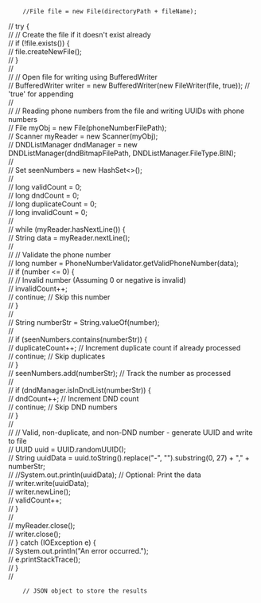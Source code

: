   
        //File file = new File(directoryPath + fileName);  
  
//        try {  
//            // Create the file if it doesn't exist already  
//            if (!file.exists()) {  
//                file.createNewFile();  
//            }  
//  
//            // Open file for writing using BufferedWriter  
//            BufferedWriter writer = new BufferedWriter(new FileWriter(file, true));  // 'true' for appending  
//  
//            // Reading phone numbers from the file and writing UUIDs with phone numbers  
//            File myObj = new File(phoneNumberFilePath);  
//            Scanner myReader = new Scanner(myObj);  
//            DNDListManager dndManager = new DNDListManager(dndBitmapFilePath, DNDListManager.FileType.BIN);  
//  
//            Set<String> seenNumbers = new HashSet<>();  
//  
//            long validCount = 0;  
//            long dndCount = 0;  
//            long duplicateCount = 0;  
//            long invalidCount = 0;  
//  
//            while (myReader.hasNextLine()) {  
//                String data = myReader.nextLine();  
//  
//                // Validate the phone number  
//                long number = PhoneNumberValidator.getValidPhoneNumber(data);  
//                if (number <= 0) {  
//                    // Invalid number (Assuming 0 or negative is invalid)  
//                    invalidCount++;  
//                    continue;  // Skip this number  
//                }  
//  
//                String numberStr = String.valueOf(number);  
//  
//                if (seenNumbers.contains(numberStr)) {  
//                    duplicateCount++;  // Increment duplicate count if already processed  
//                    continue;  // Skip duplicates  
//                }  
//                seenNumbers.add(numberStr);  // Track the number as processed  
//  
//                if (dndManager.isInDndList(numberStr)) {  
//                    dndCount++;  // Increment DND count  
//                    continue;  // Skip DND numbers  
//                }  
//  
//                // Valid, non-duplicate, and non-DND number - generate UUID and write to file  
//                UUID uuid = UUID.randomUUID();  
//                String uuidData = uuid.toString().replace("-", "").substring(0, 27) + "," + numberStr;  
//                //System.out.println(uuidData);  // Optional: Print the data  
//                writer.write(uuidData);  
//                writer.newLine();  
//                validCount++;  
//            }  
//  
//            myReader.close();  
//            writer.close();  
//        } catch (IOException e) {  
//            System.out.println("An error occurred.");  
//            e.printStackTrace();  
//        }  
//  
  
        // JSON object to store the results
